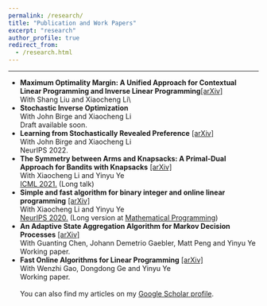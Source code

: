 ```yaml
---
permalink: /research/
title: "Publication and Work Papers"
excerpt: "research"
author_profile: true
redirect_from: 
  - /research.html
---
```

* * *

- **Maximum Optimality Margin: A Unified Approach for Contextual Linear Programming and Inverse Linear Programming**[\[arXiv\]](https://arxiv.org/abs/2301.11260) \
 With Shang Liu and Xiaocheng Li\
- **Stochastic Inverse Optimization** \
  With John Birge and Xiaocheng Li\
  Draft available soon.
- **Learning from Stochastically Revealed Preference** [\[arXiv\]](https://arxiv.org/abs/2206.01484)\
  With John Birge and Xiaocheng Li\
  NeurIPS 2022.
- **The Symmetry between Arms and Knapsacks: A Primal-Dual Approach for Bandits with Knapsacks** [\[arXiv\]](https://arxiv.org/abs/2102.06385) \
 With Xiaocheng Li and Yinyu Ye\
 [ICML 2021.](https://icml.cc/virtual/2021/poster/9151) (Long talk)
- **Simple and fast algorithm for binary integer and online linear programming** [\[arXiv\]](https://arxiv.org/abs/2003.02513) \
 With Xiaocheng Li and Yinyu Ye \
 [NeurIPS 2020.](https://nips.cc/virtual/2020/public/poster_6abba5d8ab1f4f32243e174beb754661.html) (Long version at [Mathematical Programming](https://link.springer.com/article/10.1007/s10107-022-01880-x)) 
- **An Adaptive State Aggregation Algorithm for Markov Decision Processes** [\[arXiv\]](https://arxiv.org/abs/2107.11053)\
 With Guanting Chen, Johann Demetrio Gaebler, Matt Peng and Yinyu Ye\
 Working paper.
- **Fast Online Algorithms for Linear Programming** [\[arXiv\]](https://arxiv.org/abs/2107.03570) \
 With Wenzhi Gao, Dongdong Ge and Yinyu Ye\
 Working paper.\
\
You can also find my articles on my [Google Scholar profile](https://scholar.google.com/citations?view_op=list_works&user=2MMNRmoAAAAJ).
